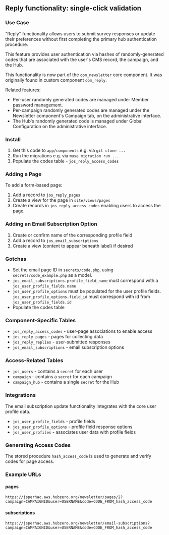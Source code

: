 
## Reply functionality: single-click validation

### Use Case

"Reply" functionality allows users to submit survey responses or update their preferences without first completing the primary hub authentication procedure.

This feature provides user authentication via hashes of randomly-generated codes that are associated with the user's CMS record, the campaign, and the Hub.

This functionality is now part of the `com_newsletter` core component. It was originally found in custom component `com_reply`.

Related features:

* Per-user randomly generated codes are managed under Member password management.
* Per-campaign randomly generated codes are managed under the Newsletter component's Campaign tab, on the administrative interface.
* The Hub's randomly generated code is managed under Global Configuration on the administrative interface.

### Install
1. Get this code to `app/components` e.g. via `git clone ...` 
1. Run the migrations e.g. via `muse migration run ...`
1. Populate the codes table - `jos_reply_access_codes`

### Adding a Page
To add a form-based page:
1.  Add a record to `jos_reply_pages`
1. Create a view for the page in `site/views/pages` 
1. Create records in `jos_reply_access_codes` enabling users to access the page.

### Adding an Email Subscription Option
1. Create or confirm name of the corresponding profile field
1.  Add a record to `jos_email_subscriptions`
1. Create a view (content to appear beneath label) if desired 

### Gotchas
* Set the email page ID in `secrets/code.php`, using `secrets/code_example.php` as a model.
* `jos_email_subscriptions.profile_field_name` must correspond with a `jos_user_profile_fields.name`
* `jos_user_profile_options` must be populated for the user profile fields. `jos_user_profile_options.field_id` must correspond with id from `jos_user_profile_fields.id`
* Populate the codes table

### Component-Specific Tables
* `jos_reply_access_codes` - user-page associations to enable access
* `jos_reply_pages` - pages for collecting data
* `jos_reply_replies` - user-submitted responses
* `jos_email_subscriptions` - email subscription options

### Access-Related Tables
* `jos_users` - contains a `secret` for each user
* `campaign` - contains a `secret` for each campaign
* `campaign_hub` - contains a single `secret` for the Hub

### Integrations
The email subscription update functionality integrates with the core user profile data.
* `jos_user_profile_fields` - profile fields
* `jos_user_profile_options` - profile field response options
* `jos_user_profiles` - associates user data with profile fields

### Generating Access Codes

The stored procedure `hash_access_code` is used to generate and verify codes for page access. 

### Example URLs

#### pages
`https://jsperhac.aws.hubzero.org/newsletter/pages/2?campaign=CAMPAIGNID&user=USERNAME&code=CODE_FROM_hash_access_code`

#### subscriptions
`https://jsperhac.aws.hubzero.org/newsletter/email-subscriptions?campaign=CAMPAIGNID&user=USERNAME&code=CODE_FROM_hash_access_code`
